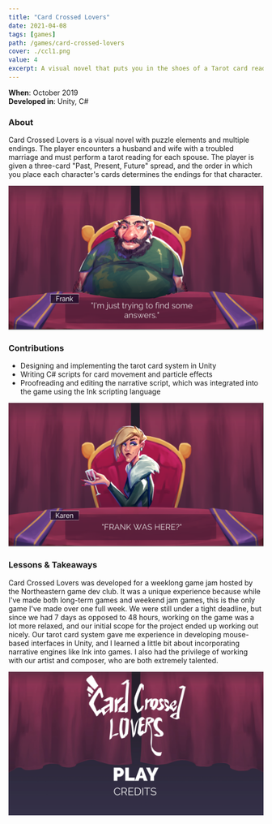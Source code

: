 ```yaml
---
title: "Card Crossed Lovers"
date: 2021-04-08
tags: [games]
path: /games/card-crossed-lovers
cover: ./ccl1.png
value: 4
excerpt: A visual novel that puts you in the shoes of a Tarot card reader.
---
```

**When**: October 2019 <br>
**Developed in**: Unity, C#
### About

Card Crossed Lovers is a visual novel with puzzle elements and multiple endings. The player encounters a husband and wife with a troubled marriage and must perform a tarot reading for each spouse. The player is given a three-card "Past, Present, Future" spread, and the order in which you place each character's cards determines the endings for that character.

![](ccl2.png)

### Contributions

* Designing and implementing the tarot card system in Unity
* Writing C# scripts for card movement and particle effects
* Proofreading and editing the narrative script, which was integrated into the game using the Ink scripting language

![](ccl3.png)

### Lessons & Takeaways

Card Crossed Lovers was developed for a weeklong game jam hosted by the Northeastern game dev club. It was a unique experience because while I've made both long-term games and weekend jam games, this is the only game I've made over one full week. We were still under a tight deadline, but since we had 7 days as opposed to 48 hours, working on the game was a lot more relaxed, and our initial scope for the project ended up working out nicely. Our tarot card system gave me experience in developing mouse-based interfaces in Unity, and I learned a little bit about incorporating narrative engines like Ink into games. I also had the privilege of working with our artist and composer, who are both extremely talented.

![](CCLtitle.jpg)